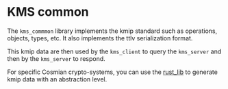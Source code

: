 # KMS common

The `kms_commmon` library implements the kmip standard such as operations, objects, types, etc. 
It also implements the ttlv serialization format.

This kmip data are then used by the `kms_client` to query the `kms_server` and then by the `kms_server` to respond. 

For specific Cosmian crypto-systems, you can use the [rust_lib](http://gitlab.cosmian.com/core/cosmian_server/-/tree/develop/microservices/rust_lib) to generate kmip data with an abstraction level.
